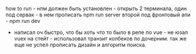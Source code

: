 how to run - 
нпм должен быть установлен - 
открыть 2 терминала, один под сервак - в нем прописать npm run server
второй под фронтовый апи - npm run dev

- написал оч быстро, что бы хоть что то было в репе по vue - не юзал vuex на стейт - использовал транзит колбеков по дочерним. 
так же еще не успел прописать дизайн и алгоритм поиска. 

